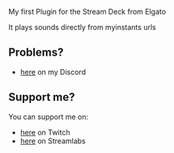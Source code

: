 My first Plugin for the Stream Deck from Elgato

It plays sounds directly from myinstants urls

## Problems?
 - [here](http://discord.bootscreen.net) on my Discord

## Support me?
You can support me on:
 - [here](http://twitch.bootscreen.net) on Twitch
 - [here](http://donation.bootscreen.net) on Streamlabs
